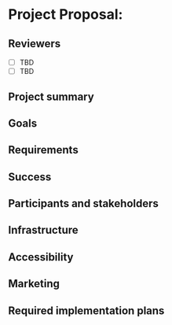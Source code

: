 # Project Proposal: <!-- PROJECT NAME -->

## Reviewers

<!-- Choose two people at your discretion who make sense to review this based on their existing expertise. Check in to make sure folks aren't currently reviewing more than one other proposal or RFC. -->

- [ ] TBD
- [ ] TBD

## Project summary

<!-- A brief one or two sentence summary of the project's features -->

## Goals

<!-- Which yearly goal does this project advance? -->

## Requirements

<!-- Detailed descriptions of the features required for the project. Include user stories if you feel they'd be helpful, but focus on describing a specification for how the feature would work with an eye towards edge cases. -->

## Success

<!-- How do we measure the success of the project? How do we know our ideas worked? -->

## Participants and stakeholders

<!-- Who is working on the project and who are the external stakeholders, if any? Consider the lead, implementers, designers, and other stakeholders who have a say in how the project goes. -->

## Infrastructure

<!-- What infrastructural considerations need to be made for this project? If there are none, say so explicitly rather than deleting the section. -->

## Accessibility

<!-- Are there specific accessibility concerns relevant to this project? Do you expect new UI elements that would need particular care to ensure they're implemented in an accessible way? Consider also low-spec device and slow internet accessibility, if relevant. -->

## Marketing

<!-- Are there potential marketing opportunities that we'd need to coordinate with the community to accomplish? If there are none, say so explicitly rather than deleting the section. -->

## Required implementation plans

<!-- What are the required implementation plans? Consider if they should be split per level of the stack or per feature. -->
